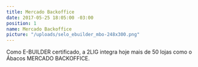 ```yaml
---
title: Mercado Backoffice
date: 2017-05-25 18:05:00 -03:00
position: 1
name: Mercado Backoffice
picture: "/uploads/selo_ebuilder_mbo-248x300.png"
---
```


Como E-BUILDER certificado, a 2LIG integra hoje mais de 50 lojas como o Ábacos MERCADO BACKOFFICE.